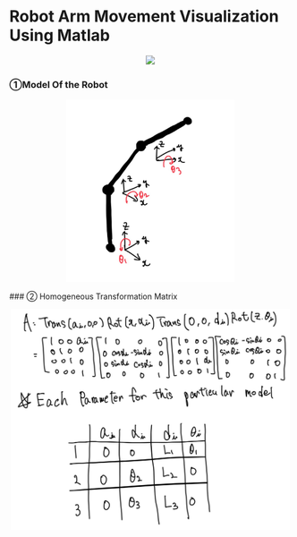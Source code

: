 # Robot Arm Movement Visualization Using Matlab

<p align="center">
  <img src="pics/IMG_2404_AdobeExpress.gif" />
</p>

### ①Model Of the Robot
<p align="center">
  <img src="pics/model.jpg" width="300" />
</p>
### ② Homogeneous Transformation Matrix
<p align="center">
  <img src="pics/Homogeneous.jpg" width="500" />
</p>

